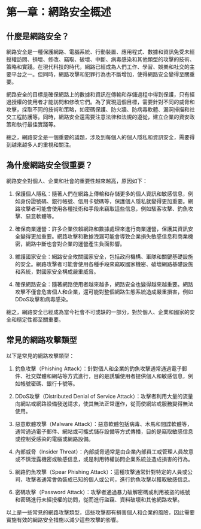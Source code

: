 # 第一章：網路安全概述

## 什麼是網路安全？

網路安全是一種保護網路、電腦系統、行動裝置、應用程式、數據和資訊免受未經授權訪問、損壞、修改、竊取、破壞、中斷、病毒感染和其他類型的攻擊的技術、策略和實踐。在現代科技的時代，網路已經成為人們工作、學習、娛樂和社交的主要平台之一。但同時，網路攻擊和犯罪行為也不斷增加，使得網路安全變得至關重要。

網路安全的目標是確保網路上的數據和資訊在傳輸和存儲過程中得到保護，只有經過授權的使用者才能訪問和修改它們。為了實現這個目標，需要針對不同的威脅和攻擊，採取不同的技術和策略，如密碼保護、防火牆、防病毒軟體、漏洞掃描和社交工程防護等。同時，網路安全還需要注意法律和法規的遵從，建立企業的資安政策和執行最佳實踐等。

總之，網路安全是一個重要的議題，涉及到每個人的個人隱私和資訊安全，需要得到越來越多人的重視和關注。


## 為什麼網路安全很重要？

網路安全對個人、企業和社會的重要性越來越高，原因如下：

1. 保護個人隱私：隨著人們在網路上傳輸和存儲更多的個人資訊和敏感信息，例如身份證號碼、銀行帳號、信用卡號碼等，保護個人隱私就變得更加重要。網路攻擊者可能會使用各種技術和手段來竊取這些信息，例如駭客攻擊、釣魚攻擊、惡意軟體等。

2. 確保商業運營：許多企業依賴網路和數據處理來進行商業運營，保護其資訊安全變得更加重要。網路攻擊和數據洩漏可能會導致企業損失敏感信息和商業機密，網路中斷也會對企業的運營產生負面影響。

3. 維護國家安全：網路安全攸關國家安全，包括政府機構、軍隊和關鍵基礎設施的安全。網路攻擊者可能會使用各種手段來竊取國家機密、破壞網路基礎設施和系統，對國家安全構成嚴重威脅。

4. 確保網路安全：隨著網路使用者越來越多，網路安全也變得越來越重要。網路攻擊不僅會危害個人和企業，還可能對整個網路生態系統造成嚴重損害，例如DDoS攻擊和病毒感染。

總之，網路安全已經成為當今社會不可或缺的一部分，對於個人、企業和國家的安全和穩定性都至關重要。


## 常見的網路攻擊類型

以下是常見的網路攻擊類型：

1. 釣魚攻擊（Phishing Attack）：針對個人和企業的釣魚攻擊通常通過電子郵件、社交媒體和網站等方式進行，目的是誘騙使用者提供個人和敏感信息，例如帳號密碼、銀行卡號等。

2. DDoS攻擊（Distributed Denial of Service Attack）：攻擊者利用大量的流量向網站或網路設備發送請求，使其無法正常運作，從而使網站或服務變得無法使用。

3. 惡意軟體攻擊（Malware Attack）：惡意軟體包括病毒、木馬和間諜軟體等，通常通過電子郵件、網站或可攜式儲存設備等方式傳播，目的是竊取敏感信息或控制受感染的電腦或網路設備。

4. 內部威脅（Insider Threat）：內部威脅通常是由企業內部員工或管理人員故意或不慎泄露機密或敏感信息，或是利用特權訪問企業系統並造成損害的行為。

5. 網路釣魚攻擊（Spear Phishing Attack）：這種攻擊通常針對特定的人員或公司，攻擊者通常會偽裝成已知的個人或公司，進行釣魚攻擊以獲取敏感信息。

6. 密碼攻擊（Password Attack）：攻擊者通過暴力破解密碼或利用被盜的帳號和密碼進行未經授權的訪問，從而進行盜竊、資料破壞和其他網路攻擊。

以上是一些常見的網路攻擊類型，這些攻擊都有損害個人和企業的風險，因此需要實施有效的網路安全措施以減少這些攻擊的影響。